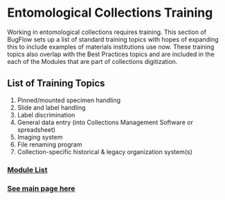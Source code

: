 # Entomological Collections Training
Working in entomological collections requires training. This section of BugFlow sets up a list of standard training topics with hopes of expanding this to include examples of materials institutions use now.  These training topics also overlap with the Best Practices topics and are included in the each of the Modules that are part of collections digitization.

## List of Training Topics

1. Pinned/mounted specimen handling
1. Slide and label handling
1. Label discrimination
1. General data entry (into Collections Management Software or spreadsheet)
1. Imaging system
1. File renaming program
1. Collection-specific historical & legacy organization system(s)


### [Module List](https://entcollnet.github.io/BugFlow/modules/)
### [See main page here](https://entcollnet.github.io/BugFlow/)
